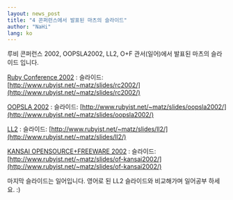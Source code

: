 ```yaml
---
layout: news_post
title: "4 콘퍼런스에서 발표된 마츠의 슬라이드"
author: "NaHi"
lang: ko
---
```


루비 콘퍼런스 2002, OOPSLA2002, LL2, O+F 관서(일어)에서 발표된 마츠의 슬라이드
입니다.

[Ruby Conference 2002][1]
: 슬라이드: [http://www.rubyist.net/~matz/slides/rc2002/](http://www.rubyist.net/~matz/slides/rc2002/)

[OOPSLA 2002][2]
: 슬라이드: [http://www.rubyist.net/~matz/slides/oopsla2002/](http://www.rubyist.net/~matz/slides/oopsla2002/)

[LL2][3]
: 슬라이드: [http://www.rubyist.net/~matz/slides/ll2/](http://www.rubyist.net/~matz/slides/ll2/)

[KANSAI OPENSOURCE+FREEWARE 2002][4]
: 슬라이드: [http://www.rubyist.net/~matz/slides/of-kansai2002/](http://www.rubyist.net/~matz/slides/of-kansai2002/)

마지막 슬라이드는 일어입니다.
영어로 된 LL2 슬라이드와 비교해가며 일어공부 하세요. :)


[1]: http://www.rubyconf.org/index.php
[2]: http://oopsla.acm.org/
[3]: http://ll2.ai.mit.edu/
[4]: http://of.good-day.net/
